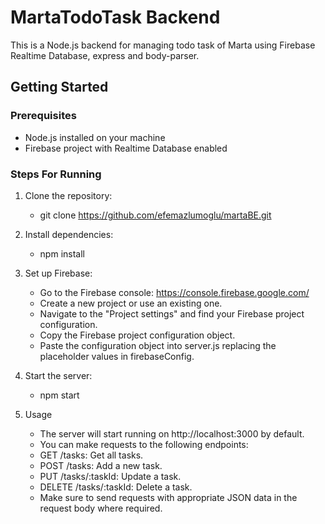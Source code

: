 # MartaTodoTask Backend

This is a Node.js backend for managing todo task of Marta using Firebase Realtime Database, express and body-parser. 

## Getting Started

### Prerequisites

- Node.js installed on your machine
- Firebase project with Realtime Database enabled

### Steps For Running

1. Clone the repository:
    - git clone https://github.com/efemazlumoglu/martaBE.git
    
2. Install dependencies:
    - npm install
    
3. Set up Firebase:
    - Go to the Firebase console: https://console.firebase.google.com/
    - Create a new project or use an existing one.
    - Navigate to the "Project settings" and find your Firebase project configuration.
    - Copy the Firebase project configuration object.
    - Paste the configuration object into server.js replacing the placeholder values in firebaseConfig.
    
4. Start the server:
    - npm start
    
5. Usage  
    - The server will start running on http://localhost:3000 by default.
    - You can make requests to the following endpoints:
    - GET /tasks: Get all tasks.
    - POST /tasks: Add a new task.
    - PUT /tasks/:taskId: Update a task.
    - DELETE /tasks/:taskId: Delete a task.
    - Make sure to send requests with appropriate JSON data in the request body where required.